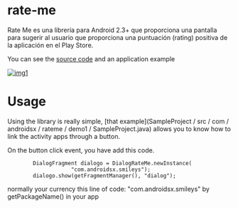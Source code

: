 rate-me
=======

Rate Me es una librería para Android 2.3+ que proporciona una pantalla para sugerir al usuario que proporciona una puntuación (rating) positiva de la aplicación en el Play Store.

You can see the [source code](https://github.com/androidsx/rate-me/blob/readme/LibraryRateMe/src/com/androidsx/rateme/DialogRateMe.java) and an application example 

[![img1](https://raw.githubusercontent.com/androidsx/rate-me/blob/master/images-readme/placeit.png)]()

Usage
=======

Using the library is really simple, [that example](SampleProject / src / com / androidsx / rateme / demo1 / SampleProject.java) allows you to know how to link the activity apps through a button.

On the button click event, you have add this code.

            DialogFragment dialogo = DialogRateMe.newInstance(
                        "com.androidsx.smileys");
            dialogo.show(getFragmentManager(), "dialog");
    
    

normally your currency this line of code: "com.androidsx.smileys" by getPackageName() in your app
